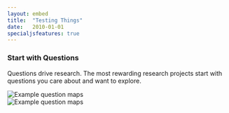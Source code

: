 ```yaml
---
layout: embed
title:  "Testing Things"
date:   2010-01-01
specialjsfeatures: true
---
```

<section style="text-align: left; height: 100%;">
    <h3>Start with Questions</h3>
    <p class="intro"><span class="dropcap">Q</span>uestions drive research. The most rewarding research projects start with questions you care about and want to explore.</p>
    <!--carousel-->
    <div class="carousel carousel-slider center" data-indicators="true">
    <div class="carousel-item black white-text" href="#one!">
      <img src="https://dmcwo.github.io/research-tips/assets/img/content/music-antelope-valley.jpg" alt="Example question maps" data-caption="Example question maps">
    </div>
    <div class="carousel-item amber white-text" href="#two!">
      <img src="https://dmcwo.github.io/research-tips/assets/img/content/climate-change-psychology.jpg" alt="Example question maps" data-caption="Example question maps">
    </div>
  </div>
</section>
<section style="text-align: left; height: 100%;">
    <h3>Start with Questions</h3>
    <p class="intro"><span class="dropcap">Q</span>uestions drive research. The most rewarding research projects start with questions you care about and want to explore.</p>
  <!--slider-->
  <div class="slider">
    <ul class="slides">
      <li>
        <img src="https://dmcwo.github.io/research-tips/assets/img/content/climate-change-psychology.jpg"> <!-- random image -->
        <div class="caption center-align">
        </div>
      </li>
      <li>
        <img src="https://dmcwo.github.io/research-tips/assets/img/content/music-antelope-valley.jpg"> <!-- random image -->
        <div class="caption left-align">
        </div>
      </li>
    </ul>
  </div>
</section>
<section style="text-align: left;">
    <h3><i class="fa fa-pencil-square-o" aria-hidden="true"></i> Give it a try:</h3>
    <p class="flow-text">Before you search, start by brainstorming a of list questions. Write down all the questions you hope to be able to answer in your project as well as all the questions you are curious about. This work will pay off when you use these questions to generate great searches later!</p>
</section>

<section style="text-align: left; height: 100%;">
    <h3>Tips:</h3>
    <ul class="collapsible" data-collapsible="accordion" style="border-style: solid; border-width: thin;">
        <li>
            <div class="collapsible-header flowtext" style="border-bottom-style: solid; border-bottom-width: thin;"><i class="material-icons">ondemand_video</i>Need help generating questions? Check out our quick video tutorial on developing a research question:</div>
            <div class="collapsible-body" style="border-bottom-style: solid; border-bottom-width: thick;">
                <iframe width="100%" height="315" src="https://www.youtube.com/embed/jj-F6YVtsxI?list=PLV8eqWoGXke5D5bmwscUhow1RJKWZmMRZ" frameborder="0" allowfullscreen></iframe>
            </div></li>

        <li>
            <div class="collapsible-header" style="border-bottom-style: solid; border-bottom-width: thin;"><i class="material-icons">ondemand_video</i><em>From the lab to the studio</em> shows how UCLA students are exploring their passions in their research:</div>
            <div class="collapsible-body" style="border-bottom-style: solid; border-bottom-width: thick;">
                <iframe width="100%" height="315" src="https://www.youtube.com/embed/ZEoosFwqi-Q?list=PLV8eqWoGXke5D5bmwscUhow1RJKWZmMRZ" frameborder="0" allowfullscreen></iframe>
            </div>
        </li>
        <li>
            <div class="collapsible-header" style="border-bottom-style: solid; border-bottom-width: thin;"><i class="material-icons">forum</i>Want to talk about it? Set up a <em>free research consultation</em> to get help developing your ideas:</div>
            <div class="collapsible-body">
                <ul>
                    <li>
                        <i class="material-icons">stars</i> Ask a librarian <a href="http://library.ucla.edu/questions" target="_blank">24/7 chat service</a>.</li>
                    <li>
                        <i class="material-icons">stars</i> Set up a <a href="http://library.ucla.edu/questions" target="_blank">research consultation at a UCLA Library</a>.
                    </li>
                </ul>
            </div>
        </li>
    </ul>
</section>
